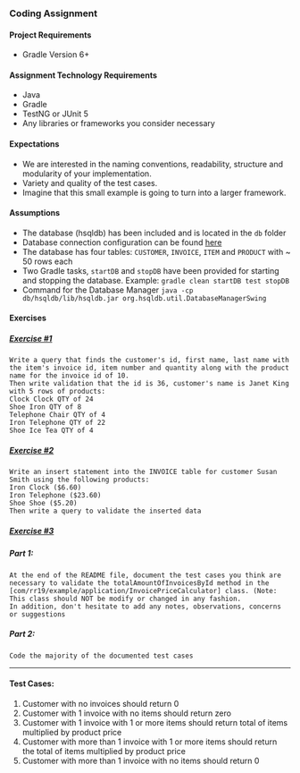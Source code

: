 ### Coding Assignment

#### Project Requirements
* Gradle Version 6+

#### Assignment Technology Requirements
* Java
* Gradle
* TestNG or JUnit 5
* Any libraries or frameworks you consider necessary

#### Expectations
* We are interested in the naming conventions, readability, structure and modularity of your implementation. 
* Variety and quality of the test cases.
* Imagine that this small example is going to turn into a larger framework.

#### Assumptions
* The database (hsqldb) has been included and is located in the `db` folder
* Database connection configuration can be found [here](settings.gradle)
* The database has four tables: `CUSTOMER`, `INVOICE`, `ITEM` and `PRODUCT` with ~ 50 rows each
* Two Gradle tasks, `startDB` and `stopDB` have been provided for starting and stopping the database. Example: `gradle clean startDB test stopDB`
* Command for the Database Manager `java -cp db/hsqldb/lib/hsqldb.jar org.hsqldb.util.DatabaseManagerSwing`

#### Exercises
##### <u>Exercise #1</u> <br>
`Write a query that finds the customer's id, first name, last name with the item's invoice id, item number and quantity along with the product name for the invoice id of 10.` <br>
`Then write validation that the id is 36, customer's name is Janet King with 5 rows of products:` <br>
`Clock Clock QTY of 24 `<br>
`Shoe Iron QTY of 8 `<br>
`Telephone Chair QTY of 4` <br>
`Iron Telephone QTY of 22` <br>
`Shoe Ice Tea QTY of 4` <br>

##### <u>Exercise #2</u> <br>
`Write an insert statement into the INVOICE table for customer Susan Smith using the following products:`<br>
`Iron Clock ($6.60)` <br>
`Iron Telephone ($23.60)` <br> 
`Shoe Shoe ($5.20) ` <br>
`Then write a query to validate the inserted data`

##### <u>Exercise #3</u>

##### Part 1: 

`At the end of the README file, document the test cases you think are necessary to validate the totalAmountOfInvoicesById method in the [com/rr19/example/application/InvoicePriceCalculator] class. (Note: This class should NOT be modify or changed in any fashion.`   <br>
`In addition, don't hesitate to add any notes, observations, concerns or suggestions`

##### Part 2: 

`Code the majority of the documented test cases` 


<hr>

#### Test Cases:

1. Customer with no invoices should return 0
2. Customer with 1 invoice with no items should return zero
3. Customer with 1 invoice with 1 or more items should return total of items multiplied by product price
4. Customer with more than 1 invoice with 1 or more items should return the total of items multiplied by product price
5. Customer with more than 1 invoice with no items should return 0
